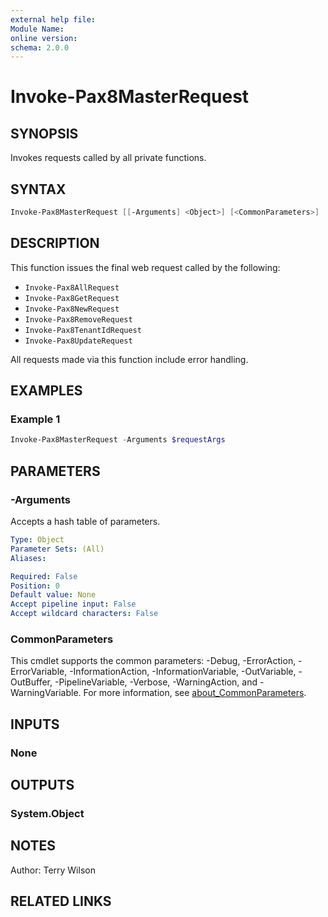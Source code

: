```yaml
---
external help file:
Module Name:
online version:
schema: 2.0.0
---
```


# Invoke-Pax8MasterRequest

## SYNOPSIS
Invokes requests called by all private functions.

## SYNTAX

```powershell
Invoke-Pax8MasterRequest [[-Arguments] <Object>] [<CommonParameters>]
```

## DESCRIPTION
This function issues the final web request called by the following:

- `Invoke-Pax8AllRequest`
- `Invoke-Pax8GetRequest`
- `Invoke-Pax8NewRequest`
- `Invoke-Pax8RemoveRequest`
- `Invoke-Pax8TenantIdRequest`
- `Invoke-Pax8UpdateRequest`

All requests made via this function include error handling.

## EXAMPLES

### Example 1
```powershell
Invoke-Pax8MasterRequest -Arguments $requestArgs
```

## PARAMETERS

### -Arguments
Accepts a hash table of parameters.

```yaml
Type: Object
Parameter Sets: (All)
Aliases:

Required: False
Position: 0
Default value: None
Accept pipeline input: False
Accept wildcard characters: False
```

### CommonParameters
This cmdlet supports the common parameters: -Debug, -ErrorAction, -ErrorVariable, -InformationAction, -InformationVariable, -OutVariable, -OutBuffer, -PipelineVariable, -Verbose, -WarningAction, and -WarningVariable. For more information, see [about_CommonParameters](http://go.microsoft.com/fwlink/?LinkID=113216).

## INPUTS

### None

## OUTPUTS

### System.Object
## NOTES
Author: Terry Wilson

## RELATED LINKS
